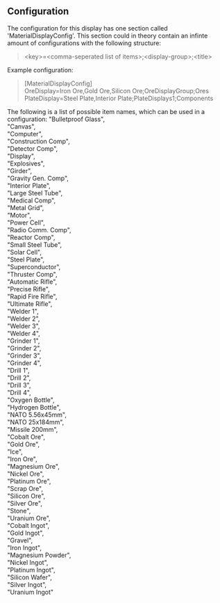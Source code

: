﻿Configuration
-------------

The configuration for this display has one section called 'MaterialDisplayConfig'.
This section could in theory contain an infinte amount of configurations with the following structure:  
 > \<key>=\<comma-seperated list of items>;\<display-group>;\<title>

Example configuration:
> [MaterialDisplayConfig]  
> OreDisplay=Iron Ore,Gold Ore,Silicon Ore;OreDisplayGroup;Ores  
> PlateDisplay=Steel Plate,Interior Plate;PlateDisplays1;Components  

The following is a list of possible item names, which can be used in a configuration:
 "Bulletproof Glass",  
 "Canvas",  
 "Computer",  
 "Construction Comp",  
 "Detector Comp",  
 "Display",  
 "Explosives",  
 "Girder",  
 "Gravity Gen. Comp",  
 "Interior Plate",  
 "Large Steel Tube",  
 "Medical Comp",  
 "Metal Grid",  
 "Motor",  
 "Power Cell",  
 "Radio Comm. Comp",  
 "Reactor Comp",  
 "Small Steel Tube",  
 "Solar Cell",  
 "Steel Plate",  
 "Superconductor",  
 "Thruster Comp",  
 "Automatic Rifle",  
 "Precise Rifle",  
 "Rapid Fire Rifle",  
 "Ultimate Rifle",  
 "Welder 1",  
 "Welder 2",  
 "Welder 3",  
 "Welder 4",  
 "Grinder 1",  
 "Grinder 2",  
 "Grinder 3",  
 "Grinder 4",  
 "Drill 1",  
 "Drill 2",  
 "Drill 3",  
 "Drill 4",  
 "Oxygen Bottle",  
 "Hydrogen Bottle",  
 "NATO 5.56x45mm",  
 "NATO 25x184mm",  
 "Missile 200mm",  
 "Cobalt Ore",  
 "Gold Ore",  
 "Ice",  
 "Iron Ore",  
 "Magnesium Ore",  
 "Nickel Ore",  
 "Platinum Ore",  
 "Scrap Ore",  
 "Silicon Ore",  
 "Silver Ore",  
 "Stone",  
 "Uranium Ore",  
 "Cobalt Ingot",  
 "Gold Ingot",  
 "Gravel",  
 "Iron Ingot",  
 "Magnesium Powder",  
 "Nickel Ingot",  
 "Platinum Ingot",  
 "Silicon Wafer",  
 "Silver Ingot",  
 "Uranium Ingot"  
